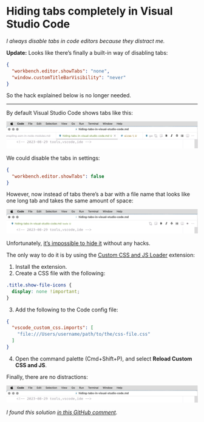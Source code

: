 <!-- 2023-08-30 tools,vscode,ide -->

# Hiding tabs completely in Visual Studio Code

_I always disable tabs in code editors because they distract me._

**Update:** Looks like there’s finally a built-in way of disabling tabs:

```json
{
  "workbench.editor.showTabs": "none",
  "window.customTitleBarVisibility": "never"
}
```

So the hack explained below is no longer needed.

---

By default Visual Studio Code shows tabs like this:

![Tabs in Visual Studio Code](../images/vscode-tabs.png)

We could disable the tabs in settings:

```json
{
  "workbench.editor.showTabs": false
}
```

However, now instead of tabs there’s a bar with a file name that looks like one long tab and takes the same amount of space:

![One long "tab" in Visual Studio Code](../images/vscode-taaaaab.png)

Unfortunately, [it’s impossible to hide it](https://github.com/Microsoft/vscode/issues/33607) without any hacks.

The only way to do it is by using the [Custom CSS and JS Loader](https://marketplace.visualstudio.com/items?itemName=be5invis.vscode-custom-css) extension:

1. Install the extension.
2. Create a CSS file with the following:

```css
.title.show-file-icons {
  display: none !important;
}
```

3. Add the following to the Code config file:

```json
{
  "vscode_custom_css.imports": [
    "file:///Users/username/path/to/the/css-file.css"
  ]
}
```

4. Open the command palette (Cmd+Shift+P), and select **Reload Custom CSS and JS**.

Finally, there are no distractions:

![No tabs in Visual Studio Code](../images/vscode-no-tabs.png)

_I found this solution [in this GitHub comment](https://github.com/Microsoft/vscode/issues/33607#issuecomment-424193133)._
